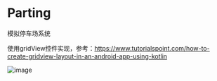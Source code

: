 # Parting
模拟停车场系统

使用gridView控件实现，参考：https://www.tutorialspoint.com/how-to-create-gridview-layout-in-an-android-app-using-kotlin

![image](https://https://github.com/yhm2046/Parting/blob/master/img/screenshot1.gif)
